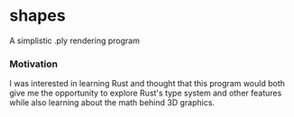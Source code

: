 # shapes

A simplistic .ply rendering program

### Motivation

I was interested in learning Rust and thought that this program would both give me the opportunity to explore Rust's type system and other features while also learning about the math behind 3D graphics.
